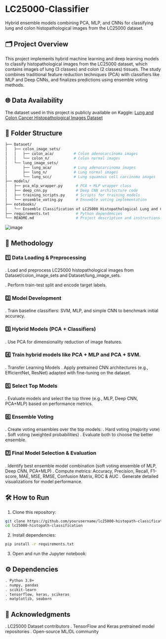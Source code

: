 # LC25000-Classifier 
Hybrid ensemble models combining PCA, MLP, and CNNs for classifying lung and colon histopathological images from the LC25000 dataset.

## 🗂️ Project Overview
This project implements hybrid machine learning and deep learning models to classify histopathological images from the LC25000 dataset, which contains images of lung (3 classes) and colon (2 classes) tissues. The study combines traditional feature reduction techniques (PCA) with classifiers like MLP and Deep CNNs, and finalizes predictions using ensemble voting methods.

## 🌐 Data Availability
The dataset used in this project is publicly available on Kaggle:
[Lung and Colon Cancer Histopathological Images Dataset](https://www.kaggle.com/datasets/andrewmvd/lung-and-colon-cancer-histopathological-images)

## 🧩 Folder Structure
```bash
├── Dataset/
│   ├── colon_image_sets/
│   │   ├── colon_aca/         # Colon adenocarcinoma images
│   │   └── colon_n/           # Colon normal images
│   └── lung_image_sets/
│       ├── lung_aca/          # Lung adenocarcinoma images
│       ├── lung_n/            # Lung normal images
│       └── lung_scc/          # Lung squamous cell carcinoma images
├── models/
│   ├── pca_mlp_wrapper.py      # PCA + MLP wrapper class
│   ├── deep_cnn.py             # Deep CNN architecture code
│   ├── training_scripts.py     # Scripts for training models
│   └── ensemble_voting.py      # Ensemble voting implementation
├── notebooks/
│   └── Ensemble Classification of LC25000 Histopathological Lung and Colon Images.ipynb  # Main notebook 
├── requirements.txt            # Python dependencies
└── README.md                   # Project description and instructions
```
![image](https://github.com/user-attachments/assets/28596c51-bdc2-4326-9498-d577623a8bb5)


## 🚀 Methodology

### 1️⃣ Data Loading & Preprocessing
. Load and preprocess LC25000 histopathological images from Dataset/colon_image_sets and Dataset/lung_image_sets.

. Perform train-test split and encode target labels.

### 2️⃣ Model Development
. Train baseline classifiers: SVM, MLP, and simple CNN to benchmark initial accuracy.

### 3️⃣ Hybrid Models (PCA + Classifiers)
. Use PCA for dimensionality reduction of image features.

### 4️⃣ Train hybrid models like PCA + MLP and PCA + SVM.
. Transfer Learning Models
. Apply pretrained CNN architectures (e.g., EfficientNet, ResNet) adapted with fine-tuning on the dataset.

### 5️⃣ Select Top Models
. Evaluate models and select the top three (e.g., MLP, Deep CNN, PCA+MLP) based on performance metrics.

### 6️⃣ Ensemble Voting
. Create voting ensembles over the top models:
. Hard voting (majority vote)
. Soft voting (weighted probabilities)
. Evaluate both to choose the better ensemble.

### 7️⃣ Final Model Selection & Evaluation
. Identify best ensemble model combination (soft voting ensemble of MLP, Deep CNN, PCA+MLP)
. Compute metrics: Accuracy, Precision, Recall, F1-score, MAE, MSE, RMSE, Confusion Matrix, ROC & AUC
. Generate detailed visualizations for model performance.

## 🛠️ How to Run

1. Clone this repository:
```bash
git clone https://github.com/yourusername/lc25000-histopath-classification.git
cd lc25000-histopath-classification
```
2. Install dependencies:
```bash
pip install -r requirements.txt
```
3. Open and run the Jupyter notebook:

## ⚙️ Dependencies
```bash
. Python 3.8+
. numpy, pandas
. scikit-learn
. tensorflow, keras, scikeras
. matplotlib, seaborn
```

## 🤝 Acknowledgments
. LC25000 Dataset contributors
. TensorFlow and Keras pretrained model repositories
. Open-source ML/DL community
